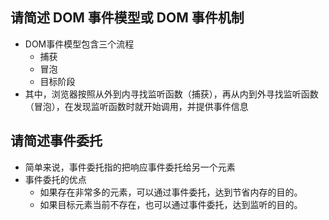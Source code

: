 ## 请简述 DOM 事件模型或 DOM 事件机制
- DOM事件模型包含三个流程
  - 捕获
  - 冒泡
  - 目标阶段
- 其中，浏览器按照从外到内寻找监听函数（捕获），再从内到外寻找监听函数（冒泡），在发现监听函数时就开始调用，并提供事件信息

## 请简述事件委托
- 简单来说，事件委托指的把响应事件委托给另一个元素
- 事件委托的优点
  - 如果存在非常多的元素，可以通过事件委托，达到节省内存的目的。
  - 如果目标元素当前不存在，也可以通过事件委托，达到监听的目的。
